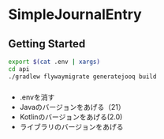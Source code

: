 # SimpleJournalEntry

## Getting Started

```bash
export $(cat .env | xargs)
cd api
./gradlew flywaymigrate generatejooq build
```

###
- .envを消す
- Javaのバージョンをあげる（21）
- Kotlinのバージョンをあげる(2.0)
- ライブラリのバージョンをあげる
